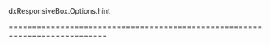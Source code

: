 <!--id-->dxResponsiveBox.Options.hint<!--/id-->
<!--merge--><!--/merge-->
<!--hidden--><!--/hidden-->
===========================================================================
